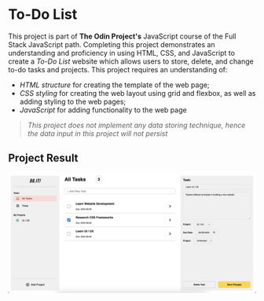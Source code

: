 # To-Do List

This project is part of **The Odin Project's** JavaScript course of the Full Stack JavaScript path. Completing this project demonstrates an understanding and proficiency in using HTML, CSS, and JavaScript to create a *To-Do List* website which allows users to store, delete, and change to-do tasks and projects. This project requires an understanding of:

- *HTML structure* for creating the template of the web page;
- *CSS styling* for creating the web layout using grid and flexbox, as well as adding styling to the web pages;
- *JavaScript* for adding functionality to the web page

> *This project does not implement any data storing technique, hence the data input in this project will not persist*

## Project Result

![To-Do Website Preview](static/todo-preview.png)